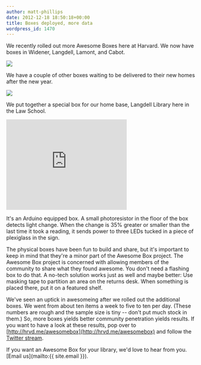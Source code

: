 ```yaml
---
author: matt-phillips
date: 2012-12-18 18:50:18+00:00
title: Boxes deployed, more data
wordpress_id: 1470
---
```


We recently rolled out more Awesome Boxes here at Harvard. We now have boxes in Widener, Langdell, Lamont, and Cabot.

![](https://lil-blog-media.s3.amazonaws.com/2012/12/ab-locattion-wild-arrows.png)

We have a couple of other boxes waiting to be delivered to their new homes after the new year.

![](https://lil-blog-media.s3.amazonaws.com/2012/12/many-ab-lower-thin.jpg)

We put together a special box for our home base, Langdell Library here in the Law School.

<div class="embed-container"><iframe title="Awesome Box" width="320" height="240" src="http://player.vimeo.com/video/55814585" frameborder="0" allowfullscreen></iframe></div>

It's an Arduino equipped box. A small photoresistor in the floor of the box detects light change. When the change is 35% greater or smaller than the last time it took a reading, it sends power to three LEDs tucked in a piece of plexiglass in the sign.

The physical boxes have been fun to build and share, but it's important to keep in mind that they're a minor part of the Awesome Box project. The Awesome Box project is concerned with allowing members of the community to share what they found awesome. You don't need a flashing box to do that. A no-tech solution works just as well and maybe better: Use masking tape to partition an area on the returns desk. When something is placed there, put it on a featured shelf.

We've seen an uptick in awesomeing after we rolled out the additional boxes. We went from about ten items a week to five to ten per day. (These numbers are rough and the sample size is tiny -- don't put much stock in them.) So, more boxes yields better community penetration yields results. If you want to have a look at these results, pop over to [http://hrvd.me/awesomebox](http://hrvd.me/awesomebox) and follow the [Twitter stream](http://twitter.com/hlawesome).

If you want an Awesome Box for your library, we'd love to hear from you. [Email us](mailto:{{ site.email }}).
